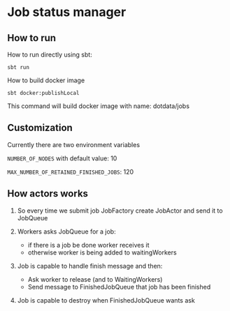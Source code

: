 
# Job status manager

## How to run 

How to run directly using sbt:
```shel
sbt run
```
 
How to build docker image
```shell
sbt docker:publishLocal
```



This command will build docker image with name: dotdata/jobs

## Customization

Currently there are two environment variables 

```NUMBER_OF_NODES``` with default value: 10

```MAX_NUMBER_OF_RETAINED_FINISHED_JOBS```: 120



## How actors works

1) So every time we submit job JobFactory create JobActor and send it to JobQueue

2) Workers asks JobQueue for a job:
    - if there is a job be done worker receives it
    - otherwise worker is being added to waitingWorkers
    
3) Job is capable to handle finish message and then:
   - Ask worker to release (and to WaitingWorkers)
   - Send message to FinishedJobQueue that job has been finished

4) Job is capable to destroy when FinishedJobQueue wants ask